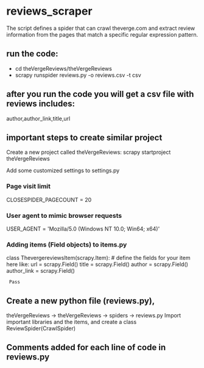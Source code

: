 # reviews_scraper
The script defines a spider that can crawl theverge.com and extract review information from the pages that match a specific regular expression pattern.


## run the code:
* cd theVergeReviews/theVergeReviews
* scrapy runspider  reviews.py  -o reviews.csv  -t  csv

## after you run the code you will get a csv file with reviews includes:
author,author_link,title,url


## important steps to create similar project
  Create a new project called theVergeReviews:
  scrapy startproject theVergeReviews

  Add some customized settings to settings.py
  ### Page visit limit
  CLOSESPIDER_PAGECOUNT = 20


  ### User agent to mimic browser requests
  USER_AGENT = 'Mozilla/5.0 (Windows NT 10.0; Win64; x64)'



 ### Adding items (Field objects) to items.py
  class ThevergereviewsItem(scrapy.Item):
     # define the fields for your item here like:
     url = scrapy.Field()
     title = scrapy.Field()
     author = scrapy.Field()
     author_link = scrapy.Field()

     Pass
 ## Create a new python file (reviews.py), 
  theVergeReviews → theVergeReviews → spiders → reviews.py 
  Import important libraries and the items, and create a class ReviewSpider(CrawlSpider)
  
  ## Comments added for each line of code in reviews.py
